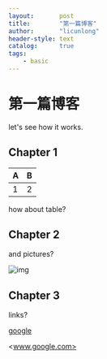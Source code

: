 ```yaml
---
layout:       post
title:        "第一篇博客"
author:       "licunlong"
header-style: text
catalog:      true
tags:
    - basic
---
```


# 第一篇博客

let's see how it works.

## Chapter 1

| A | B |
| - | - |
| 1 | 2 |

how about table?

## Chapter 2

and pictures?

![img](https://upload.wikimedia.org/wikipedia/commons/3/3e/PCI-E_%26_PCI_slots_on_DFI_LanParty_nF4_SLI-DR_20050531.jpg)

## Chapter 3

links?

[google](www.google.com)

<www.google.com>
